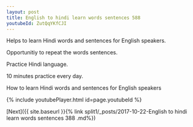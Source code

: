 ```yaml
---
layout: post
title: English to hindi learn words sentences 588 
youtubeId: ZutQqYKfCJI
---
```

 
 
Helps to learn Hindi words and sentences for English speakers.

Opportunitiy to repeat the words sentences. 

Practice Hindi language. 
 
10 minutes practice every day. 
 
How to learn Hindi words and sentences for English speakers 
 
{% include youtubePlayer.html id=page.youtubeId %}
 
 
[Next]({{ site.baseurl }}{% link  split1/_posts/2017-10-22-English to hindi learn words sentences 388 .md%})
 
